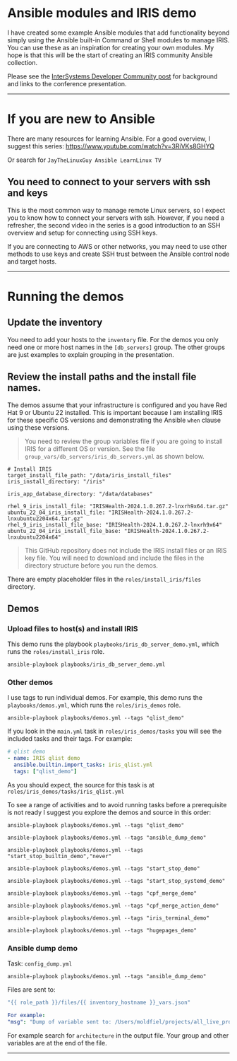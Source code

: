 # Ansible modules and IRIS demo  
  
I have created some example Ansible modules that add functionality beyond simply using the Ansible built-in Command or Shell modules to manage IRIS. You can use these as an inspiration for creating your own modules. My hope is that this will be the start of creating an IRIS community Ansible collection.  
  
Please see the [InterSystems Developer Community post](https://community.intersystems.com/post/ansible-modules-and-iris-demo)  for background and links to the conference presentation.
  
---  
  
# If you are new to Ansible  
  
There are many resources for learning Ansible. For a good overview, I suggest this series: https://www.youtube.com/watch?v=3RiVKs8GHYQ  
  
Or search for `JayTheLinuxGuy Ansible LearnLinux TV`
## You need to connect to your servers with ssh and keys  
  
This is the most common way to manage remote Linux servers, so I expect you to know how to connect your servers with ssh.  However, if you need a refresher, the second video in the series is a good introduction to an SSH overview and setup for connecting using SSH keys.  
  
If you are connecting to AWS or other networks, you may need to use other methods to use keys and create SSH trust between the Ansible control node and target hosts.   
  
---  
  
# Running the demos  
  
## Update the inventory

You need to add your hosts to the `inventory` file. For the demos you only need one or more host names in the `[db_servers]` group. The other groups are just examples to explain grouping in the presentation.

## Review the install paths and the install file names. 

The demos assume that your infrastructure is configured and you have Red Hat 9 or Ubuntu 22 installed. This is important because I am installing IRIS for these specific OS versions and demonstrating the Ansible `when` clause using these versions.

> You need to review the group variables file if you are going to install IRIS for a different OS or version. See the file `group_vars/db_servers/iris_db_servers.yml` as shown below.

```
# Install IRIS  
target_install_file_path: "/data/iris_install_files"  
iris_install_directory: "/iris"  
  
iris_app_database_directory: "/data/databases"  
  
rhel_9_iris_install_file: "IRISHealth-2024.1.0.267.2-lnxrh9x64.tar.gz"  
ubuntu_22_04_iris_install_file: "IRISHealth-2024.1.0.267.2-lnxubuntu2204x64.tar.gz"  
rhel_9_iris_install_file_base: "IRISHealth-2024.1.0.267.2-lnxrh9x64"  
ubuntu_22_04_iris_install_file_base: "IRISHealth-2024.1.0.267.2-lnxubuntu2204x64"
```

>This GitHub repository does not include the IRIS install files or an IRIS key file. You will need to download and include the files in the directory structure before you run the demos.

There are empty placeholder files in the `roles/install_iris/files` directory. 

## Demos

### Upload files to host(s) and install IRIS

This demo runs the playbook `playbooks/iris_db_server_demo.yml`, which runs the `roles/install_iris` role.

``` shell
ansible-playbook playbooks/iris_db_server_demo.yml
```

### Other demos

I use tags to run individual demos. For example, this demo runs the `playbooks/demos.yml`, which runs the `roles/iris_demos` role. 

``` shell
ansible-playbook playbooks/demos.yml --tags "qlist_demo"
```

If you look in the `main.yml` task in `roles/iris_demos/tasks` you will see the included tasks and their tags. For example:

``` YAML
# qlist demo  
- name: IRIS qlist demo  
  ansible.builtin.import_tasks: iris_qlist.yml  
  tags: ["qlist_demo"]
```

As you should expect, the source for this task is at `roles/iris_demos/tasks/iris_qlist.yml`

To see a range of activities and to avoid running tasks before a prerequisite is not ready I suggest you explore the demos and source in this order:

``` shell
ansible-playbook playbooks/demos.yml --tags "qlist_demo"

ansible-playbook playbooks/demos.yml --tags "ansible_dump_demo"

ansible-playbook playbooks/demos.yml --tags "start_stop_builtin_demo","never"

ansible-playbook playbooks/demos.yml --tags "start_stop_demo"

ansible-playbook playbooks/demos.yml --tags "start_stop_systemd_demo"

ansible-playbook playbooks/demos.yml --tags "cpf_merge_demo"

ansible-playbook playbooks/demos.yml --tags "cpf_merge_action_demo"

ansible-playbook playbooks/demos.yml --tags "iris_terminal_demo"

ansible-playbook playbooks/demos.yml --tags "hugepages_demo"
```

### Ansible dump demo

Task: `config_dump.yml`

``` shell
ansible-playbook playbooks/demos.yml --tags "ansible_dump_demo"
```

Files are sent to:

``` YAML
"{{ role_path }}/files/{{ inventory_hostname }}_vars.json"

For example:
"msg": "Dump of variable sent to: /Users/moldfiel/projects/all_live_projects/bitbucket_tc-performance-analysis-tools/gs2024-ansible-demo/ansible-project-tc/roles/db_server/files/monitor1_vars.json"
```

For example search for `architecture` in the output file. Your group and other variables are at the end of the file.

---
